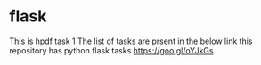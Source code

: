 # flask
This is hpdf task 1
The list of tasks are prsent in the below link
this repository has python flask tasks
https://goo.gl/oYJkGs 

